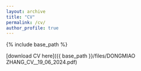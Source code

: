 ```yaml
---
layout: archive
title: "CV"
permalink: /cv/
author_profile: true
---
```


{% include base_path %}

[download CV here]({{ base_path }}/files/DONGMIAO ZHANG_CV__19_06_2024.pdf)
